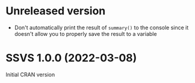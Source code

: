 # Unreleased version

- Don't automatically print the result of `summary()` to the console since it doesn't allow you to properly save the result to a variable

# SSVS 1.0.0 (2022-03-08)

Initial CRAN version

